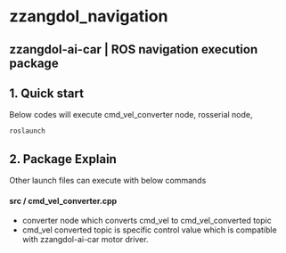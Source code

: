 # zzangdol_navigation
## zzangdol-ai-car | ROS navigation execution package

## 1. Quick start

Below codes will execute cmd_vel_converter node, rosserial node,
```bash
roslaunch 
```

## 2. Package Explain

Other launch files can execute with below commands

#### src / cmd_vel_converter.cpp

- converter node which converts cmd_vel to cmd_vel_converted topic
- cmd_vel converted topic is specific control value which is compatible with zzangdol-ai-car motor driver.

